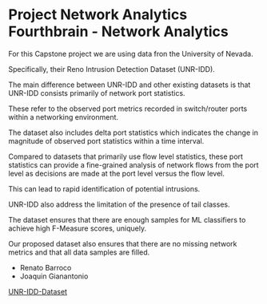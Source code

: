 # Project Network Analytics Fourthbrain - Network Analytics

For this Capstone project we are using data fron the University of Nevada.

Specifically, their Reno Intrusion Detection Dataset (UNR-IDD).

The main difference between UNR-IDD and other existing datasets is that UNR-IDD consists primarily of network port statistics.

These refer to the observed port metrics recorded in switch/router ports within a networking environment.

The dataset also includes delta port statistics which indicates the change in magnitude of observed port statistics within a time interval.

Compared to datasets that primarily use flow level statistics, these port statistics can provide a fine-grained analysis of network flows from the port level as decisions are made at the port level versus the flow level.

This can lead to rapid identification of potential intrusions.

UNR-IDD also address the limitation of the presence of tail classes.

The dataset ensures that there are enough samples for ML classifiers to achieve high F-Measure scores, uniquely.

Our proposed dataset also ensures that there are no missing network metrics and that all data samples are filled.

* Renato Barroco
* Joaquin Gianantonio

[UNR-IDD-Dataset](https://www.tapadhirdas.com/unr-idd-dataset)
